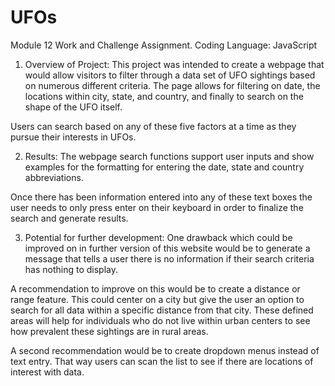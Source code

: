 # UFOs
Module 12 Work and Challenge Assignment.
Coding Language: JavaScript

1.	Overview of Project:
This project was intended to create a webpage that would allow visitors to filter through a data set of UFO sightings based on numerous different criteria. The page allows for filtering on date, the locations within city, state, and country, and finally to search on the shape of the UFO itself.

Users can search based on any of these five factors at a time as they pursue their interests in UFOs.

2.	Results: 
The webpage search functions support user inputs and show examples for the formatting for entering the date, state and country abbreviations. 

Once there has been information entered into any of these text boxes the user needs to only press enter on their keyboard in order to finalize the search and generate results.

3.	Potential for further development:
One drawback which could be improved on in further version of this website would be to generate a message that tells a user there is no information if their search criteria has nothing to display.

A recommendation to improve on this would be to create a distance or range feature. This could center on a city but give the user an option to search for all data within a specific distance from that city. These defined areas will help for individuals who do not live within urban centers to see how prevalent these sightings are in rural areas.

A second recommendation would be to create dropdown menus instead of text entry. That way users can scan the list to see if there are locations of interest with data.


